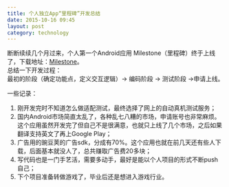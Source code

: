 ```yaml
---
title: 个人独立App“里程碑”开发总结  
date: 2015-10-16 09:45  
layout: post  
category: technology
---
```

断断续续几个月过来，个人第一个Android应用 Milestone（里程碑）终于上线了，下载地址：[Milestone](http://www.wandoujia.com/apps/com.itstudio.limeng.milestone)。   
总结一下开发过程：  
最初的阶段（确定功能点，定义交互逻辑）-> 编码阶段 -> 测试阶段 ->申请上线。  

一些记录：  
1. 刚开发完时不知道怎么做适配测试，最终选择了网上的自动真机测试服务；  
2. 国内Android市场简直太乱了，各种乱七八糟的市场，申请账号也非常麻烦。这个应用虽然开发完了但自己不是很满意，也就只上线了几个市场，之后如果翻译支持英文了再上Google Play；  
3. 广告用的豌豆荚的广告sdk，分成有70%。这个应用也就在前几天还有些人下载，后面基本就没人了，总共赚取广告费20多块；  
4. 写代码也是一门手艺活，需要多动手，最好是能以个人项目的形式不断push自己；  
5. 下个项目准备转做游戏了，毕业后还是想进入游戏行业。  
